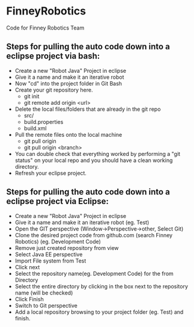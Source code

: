 # FinneyRobotics
Code for Finney Robotics Team

<h2>Steps for pulling the auto code down into a eclipse project via bash:</h2>

- Create a new "Robot Java" Project in eclipse
- Give it a name and make it an iterative robot
- Now "cd" into the project folder in Git Bash
- Create your git repository here.
	- git init
	- git remote add origin \<url\>
- Delete the local files/folders that are already in the git repo
	- src/
	- build.properties
	- build.xml
- Pull the remote files onto the local machine
	- git pull origin
	- git pull origin \<branch\>
- You can double check that everything worked by performing a "git status" on
  your local repo and you should have a clean working directory.
- Refresh your eclipse project.


<h2>Steps for pulling the auto code down into a eclipse project via Eclipse:</h2>

- Create a new "Robot Java" Project in eclipse
- Give it a name and make it an iterative robot (eg. Test)
- Open the GIT perspective (Window->Perspective->other,  Select Git)
- Clone the desired project code from github.com (search Finney Robotics) (eg. Development Code)
- Remove just created repository from view
- Select Java EE perspective
- Import File system from Test
- Click next
- Select the repository name(eg. Development Code) for the from Directory
- Select the entire directory by clicking in the box next to the repository name (will be checked)
- Click Finish
- Switch to Git perspective
- Add a local repository browsing to your project folder (eg. Test) and finish.


